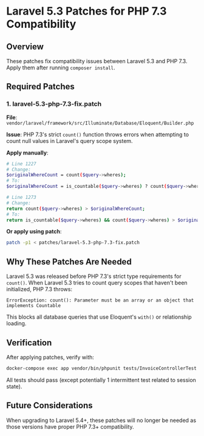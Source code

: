 # Laravel 5.3 Patches for PHP 7.3 Compatibility

## Overview

These patches fix compatibility issues between Laravel 5.3 and PHP 7.3. Apply them after running `composer install`.

## Required Patches

### 1. laravel-5.3-php-7.3-fix.patch

**File**: `vendor/laravel/framework/src/Illuminate/Database/Eloquent/Builder.php`

**Issue**: PHP 7.3's strict `count()` function throws errors when attempting to count null values in Laravel's query scope system.

**Apply manually**:

```bash
# Line 1227
# Change:
$originalWhereCount = count($query->wheres);
# To:
$originalWhereCount = is_countable($query->wheres) ? count($query->wheres) : 0;

# Line 1273
# Change:
return count($query->wheres) > $originalWhereCount;
# To:
return is_countable($query->wheres) && count($query->wheres) > $originalWhereCount;
```

**Or apply using patch**:

```bash
patch -p1 < patches/laravel-5.3-php-7.3-fix.patch
```

## Why These Patches Are Needed

Laravel 5.3 was released before PHP 7.3's strict type requirements for `count()`. When Laravel 5.3 tries to count query scopes that haven't been initialized, PHP 7.3 throws:

```
ErrorException: count(): Parameter must be an array or an object that implements Countable
```

This blocks all database queries that use Eloquent's `with()` or relationship loading.

## Verification

After applying patches, verify with:

```bash
docker-compose exec app vendor/bin/phpunit tests/InvoiceControllerTest.php
```

All tests should pass (except potentially 1 intermittent test related to session state).

## Future Considerations

When upgrading to Laravel 5.4+, these patches will no longer be needed as those versions have proper PHP 7.3+ compatibility.
